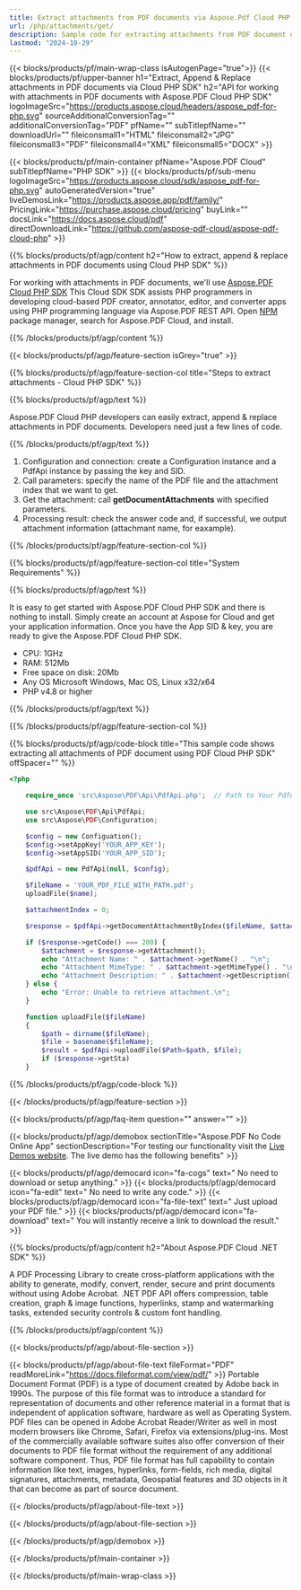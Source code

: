 ```yaml
---
title: Extract attachments from PDF documents via Aspose.Pdf Cloud PHP SDK
url: /php/attachments/get/
description: Sample code for extracting attachments from PDF document using Cloud PHP SDK. Use API example code for working with attachments in PDF documents with Aspose.PDF Cloud PHP SDK.
lastmod: "2024-10-29"
---
```


{{< blocks/products/pf/main-wrap-class isAutogenPage="true">}}
{{< blocks/products/pf/upper-banner h1="Extract, Append & Replace attachments in PDF documents via Cloud PHP SDK" h2="API for working with attachments in PDF documents with Aspose.PDF Cloud PHP SDK" logoImageSrc="https://products.aspose.cloud/headers/aspose_pdf-for-php.svg" sourceAdditionalConversionTag="" additionalConversionTag="PDF" pfName="" subTitlepfName="" downloadUrl="" fileiconsmall1="HTML" fileiconsmall2="JPG" fileiconsmall3="PDF" fileiconsmall4="XML" fileiconsmall5="DOCX" >}}

{{< blocks/products/pf/main-container pfName="Aspose.PDF Cloud" subTitlepfName="PHP SDK" >}}
{{< blocks/products/pf/sub-menu logoImageSrc="https://products.aspose.cloud/sdk/aspose_pdf-for-php.svg"
autoGeneratedVersion="true"
liveDemosLink="https://products.aspose.app/pdf/family/" PricingLink="https://purchase.aspose.cloud/pricing" buyLink="" docsLink="https://docs.aspose.cloud/pdf"  directDownloadLink="https://github.com/aspose-pdf-cloud/aspose-pdf-cloud-php" >}}

{{% blocks/products/pf/agp/content h2="How to extract, append & replace attachments in PDF documents using Cloud PHP SDK" %}}

 For working with attachments in PDF documents, we'll use
 [Aspose.PDF Cloud PHP SDK](https://products.aspose.cloud/pdf/php/)
 This Cloud SDK SDK assists PHP programmers in developing cloud-based PDF creator, annotator, editor, and converter apps using PHP programming language via Aspose.PDF REST API. Open
 [NPM](https://www.npmjs.com/package/asposepdfcloud)
 package manager, search for  Aspose.PDF Cloud, and install. 

{{% /blocks/products/pf/agp/content %}}

{{< blocks/products/pf/agp/feature-section isGrey="true" >}}

{{% blocks/products/pf/agp/feature-section-col title="Steps to extract attachments - Cloud PHP SDK" %}}

{{% blocks/products/pf/agp/text %}}

 Aspose.PDF Cloud PHP developers can easily extract, append & replace attachments in PDF documents. Developers need just a few lines of code.

{{% /blocks/products/pf/agp/text %}}

1. Configuration and connection: create a Configuration instance and a PdfApi instance by passing the key and SID.
1. Call parameters: specify the name of the PDF file and the attachment index that we want to get.
1. Get the attachment: call <b>getDocumentAttachments</b> with specified parameters.
1. Processing result: check the answer code and, if successful, we output attachment information (attachmant name, for eaxample).

{{% /blocks/products/pf/agp/feature-section-col %}}

{{% blocks/products/pf/agp/feature-section-col title="System Requirements" %}}

{{% blocks/products/pf/agp/text %}}

It is easy to get started with Aspose.PDF Cloud PHP SDK and there is nothing to install. Simply create an account at Aspose for Cloud and get your application information. Once you have the App SID & key, you are ready to give the Aspose.PDF Cloud PHP SDK.

* CPU: 1GHz
* RAM: 512Mb
* Free space on disk: 20Mb
* Any OS Microsoft Windows, Mac OS, Linux x32/x64
* PHP v4.8 or higher

{{% /blocks/products/pf/agp/text %}}

{{% /blocks/products/pf/agp/feature-section-col %}}

{{% blocks/products/pf/agp/code-block title="This sample code shows extracting all attachments of PDF document using PDF Cloud PHP SDK" offSpacer="" %}}

```php
<?php

    require_once 'src\Aspose\PDF\Api\PdfApi.php';  // Path to Your PdfApi.php

    use src\Aspose\PDF\Api\PdfApi;
    use src\Aspose\PDF\Configuration;

    $config = new Configuation();
    $config->setAppKey('YOUR_APP_KEY');
    $config->setAppSID('YOUR_APP_SID');

    $pdfApi = new PdfApi(null, $config);

    $fileName = 'YOUR_PDF_FILE_WITH_PATH.pdf';
    uploadFile($name);

    $attachmentIndex = 0;

    $response = $pdfApi->getDocumentAttachmentByIndex($fileName, $attachmentIndex);

    if ($response->getCode() === 200) {
        $attachment = $response->getAttachment();
        echo "Attachment Name: " . $attachment->getName() . "\n";
        echo "Attachment MimeType: " . $attachment->getMimeType() . "\n";
        echo "Attachment Description: " . $attachment->getDescription() . "\n";
    } else {
        echo "Error: Unable to retrieve attachment.\n";
    }

    function uploadFile($fileName) 
    {
        $path = dirname($fileName);
        $file = basename($fileName);
        $result = $pdfApi->uploadFile($Path=$path, $file);
        if ($response->getSta)
    } 
```

{{% /blocks/products/pf/agp/code-block %}}

{{< /blocks/products/pf/agp/feature-section >}}

{{< blocks/products/pf/agp/faq-item question="" answer="" >}}

<!-- aboutfile Starts -->

{{< blocks/products/pf/agp/demobox sectionTitle="Aspose.PDF No Code Online App" sectionDescription="For testing our functionality visit the [Live Demos website](https://products.aspose.app/pdf/family/). The live demo has the following benefits" >}}

{{< blocks/products/pf/agp/democard icon="fa-cogs" text=" No need to download or setup anything." >}}
{{< blocks/products/pf/agp/democard icon="fa-edit" text=" No need to write any code." >}}
{{< blocks/products/pf/agp/democard icon="fa-file-text" text=" Just upload your PDF file." >}}
{{< blocks/products/pf/agp/democard icon="fa-download" text=" You will instantly receive a link to download the result." >}}

{{% blocks/products/pf/agp/content h2="About Aspose.PDF Cloud .NET SDK" %}}

A PDF Processing Library to create cross-platform applications with the ability to generate, modify, convert, render, secure and print documents without using Adobe Acrobat. .NET PDF API offers compression, table creation, graph & image functions, hyperlinks, stamp and watermarking tasks, extended security controls & custom font handling.

{{% /blocks/products/pf/agp/content %}}

{{< blocks/products/pf/agp/about-file-section >}}

{{< blocks/products/pf/agp/about-file-text fileFormat="PDF" readMoreLink="https://docs.fileformat.com/view/pdf/" >}}
Portable Document Format (PDF) is a type of document created by Adobe back in 1990s. The purpose of this file format was to introduce a standard for representation of documents and other reference material in a format that is independent of application software, hardware as well as Operating System. PDF files can be opened in Adobe Acrobat Reader/Writer as well in most modern browsers like Chrome, Safari, Firefox via extensions/plug-ins. Most of the commercially available software suites also offer conversion of their documents to PDF file format without the requirement of any additional software component. Thus, PDF file format has full capability to contain information like text, images, hyperlinks, form-fields, rich media, digital signatures, attachments, metadata, Geospatial features and 3D objects in it that can become as part of source document.

{{< /blocks/products/pf/agp/about-file-text >}}

{{< /blocks/products/pf/agp/about-file-section >}}

{{< /blocks/products/pf/agp/demobox >}}

<!-- aboutfile Ends -->

{{< /blocks/products/pf/main-container >}}

{{< /blocks/products/pf/main-wrap-class >}}